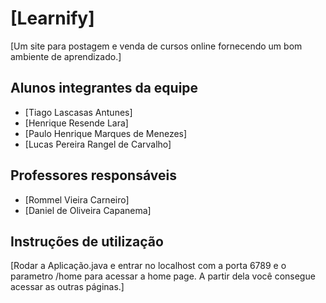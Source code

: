 # [Learnify]

[Um site para postagem e venda de cursos online fornecendo um bom ambiente de aprendizado.]

## Alunos integrantes da equipe

* [Tiago Lascasas Antunes]
* [Henrique Resende Lara]
* [Paulo Henrique Marques de Menezes]
* [Lucas Pereira Rangel de Carvalho]

## Professores responsáveis

* [Rommel Vieira Carneiro]
* [Daniel de Oliveira Capanema]

## Instruções de utilização

[Rodar a Aplicação.java e entrar no localhost com a porta 6789 e o parametro /home para acessar a home page. A partir dela você consegue acessar as outras páginas.]
